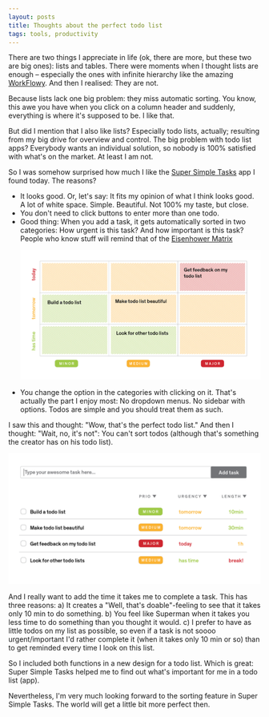 ```yaml
---
layout: posts
title: Thoughts about the perfect todo list
tags: tools, productivity
---
```


<p>There are two things I appreciate in life (ok, there are more, but these two are big ones): lists and tables. There were moments when I thought lists are enough &ndash; especially the ones with infinite hierarchy like the amazing <a href="https://workflowy.com/" target="_blank">WorkFlowy</a>. And then I realised: They are not.</p>
<p>Because lists lack one big problem: they miss automatic sorting. You know, this awe you have when you click on a column header and suddenly, everything is where it's supposed to be. I like that.</p>
<p>But did I mention that I also like lists? Especially todo lists, actually; resulting from my big drive for overview and control. The big problem with todo list apps? Everybody wants an individual solution, so nobody is 100% satisfied with what's on the market. At least I am not.</p>
<p>So I was somehow surprised how much I like the <a href="http://supersimpletasks.com/" target="_blank">Super Simple Tasks</a> app I found today. The reasons?</p>
<ul>
<li><span>It looks good. Or, let's say: It fits my opinion of what I think looks good. A lot of white space. Simple. Beautiful. Not 100% my taste, but close.&nbsp;</span></li>
<li><span>You don't need to click buttons to enter more than one todo.</span></li>
<li><span>Good thing: When you add a task, it gets automatically sorted in two categories: How urgent is this task? And how important is this task? People who know stuff will remind that of the <a href="http://en.wikipedia.org/wiki/Time_management#The_Eisenhower_Method" target="_blank">Eisenhower Matrix</a></span>
</li>

![todo list](/pic/140905_matrix.png)

<li><span>You change the option in the categories with clicking on it. That's actually the part I enjoy most: No dropdown menus. No sidebar with options. Todos are simple and you should treat them as such.&nbsp;</span></li>
</ul>
<p><span>I saw this and thought: "Wow, that's the perfect todo list." And then I thought: "Wait, no, it's not": You can't sort todos (although that's something the creator has on his todo list). </span></p>

![todo list](/pic/140905_todo.png)

<p><span>And I really want to add the time it takes me to complete a task. This has three reasons: a) It creates a "Well, that's doable"-feeling to see that it takes only 10 min to do something. b) You feel like Superman when it takes you less time to do something than you thought it would. c) I prefer to have as little todos on my list as possible, so even if a task is not soooo urgent/important I'd rather complete it (when it takes only 10 min or so) than to get reminded every time I look on this list.</span></p>
<p><span>So I included both functions in a new design for a todo list. Which is great: Super Simple Tasks helped me to find out what's important for me in a todo list (app).&nbsp;</span></p>
<p><span>Nevertheless, I'm very much looking forward to the sorting feature in Super Simple Tasks. The world will get a little bit more perfect then.&nbsp;</span></p>